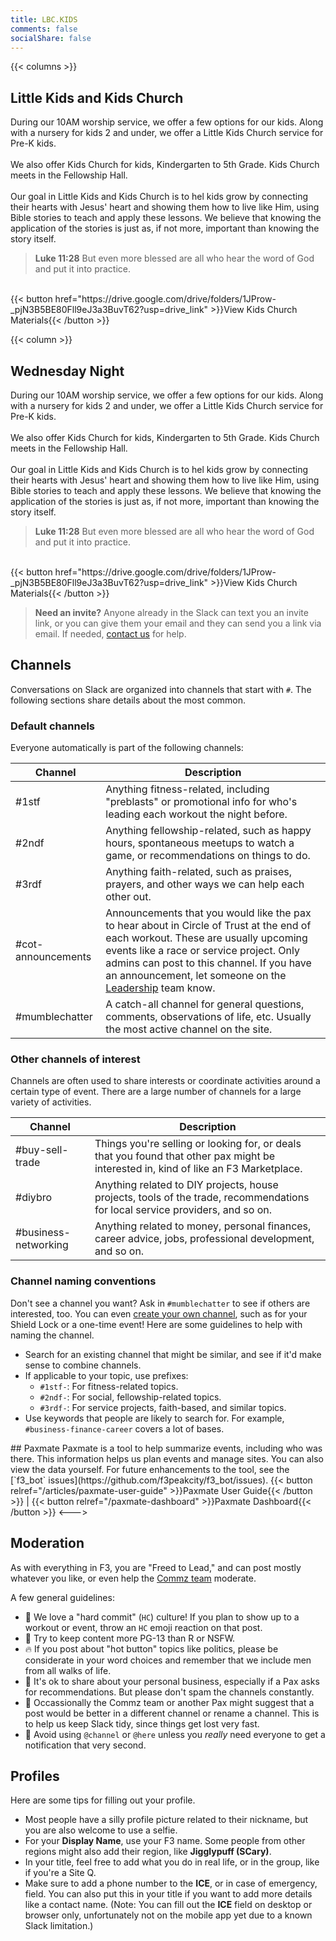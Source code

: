 ```yaml
---
title: LBC.KIDS
comments: false
socialShare: false
---
```


{{< columns >}}
## Little Kids and Kids Church
During our 10AM worship service, we offer a few options for our kids. Along with a nursery for kids 2 and under, we offer a Little Kids Church service for Pre-K kids.</br>
</br>
We also offer Kids Church for kids, Kindergarten to 5th Grade. Kids Church meets in the Fellowship Hall.</br>
</br>
Our goal in Little Kids and Kids Church is to hel kids grow by connecting their hearts with Jesus' heart and showing them how to live like Him, using Bible stories to teach and apply these lessons. We believe that knowing the application of the stories is just as, if not more, important than knowing the story itself. 
<br>
> **Luke 11:28** But even more blessed are all who hear the word of God and put it into practice.<br>
<br>
{{< button href="https://drive.google.com/drive/folders/1JProw-_pjN3B5BE80Fll9eJ3a3BuvT62?usp=drive_link" >}}View Kids Church Materials{{< /button >}}

{{< column >}}
## Wednesday Night
During our 10AM worship service, we offer a few options for our kids. Along with a nursery for kids 2 and under, we offer a Little Kids Church service for Pre-K kids.</br>
</br>
We also offer Kids Church for kids, Kindergarten to 5th Grade. Kids Church meets in the Fellowship Hall.</br>
</br>
Our goal in Little Kids and Kids Church is to hel kids grow by connecting their hearts with Jesus' heart and showing them how to live like Him, using Bible stories to teach and apply these lessons. We believe that knowing the application of the stories is just as, if not more, important than knowing the story itself. 
<br>
> **Luke 11:28** But even more blessed are all who hear the word of God and put it into practice.<br>
<br>
{{< button href="https://drive.google.com/drive/folders/1JProw-_pjN3B5BE80Fll9eJ3a3BuvT62?usp=drive_link" >}}View Kids Church Materials{{< /button >}}

> **Need an invite?** Anyone already in the Slack can text you an invite link, or you can give them your email and they can send you a link via email. If needed, [contact us](/contact) for help.

## Channels

Conversations on Slack are organized into channels that start with `#`. The following sections share details about the most common.

### Default channels

Everyone automatically is part of the following channels:

| Channel            | Description                                                                                                                                                                                                                                                                                          |
| ------------------ | ---------------------------------------------------------------------------------------------------------------------------------------------------------------------------------------------------------------------------------------------------------------------------------------------------- |
| #1stf              | Anything fitness-related, including "preblasts" or promotional info for who's leading each workout the night before.                                                                                                                                                                                 |
| #2ndf              | Anything fellowship-related, such as happy hours, spontaneous meetups to watch a game, or recommendations on things to do.                                                                                                                                                                           |
| #3rdf              | Anything faith-related, such as praises, prayers, and other ways we can help each other out.                                                                                                                                                                                                         |
| #cot-announcements | Announcements that you would like the pax to hear about in Circle of Trust at the end of each workout. These are usually upcoming events like a race or service project. Only admins can post to this channel. If you have an announcement, let someone on the [Leadership](/leadership/) team know. |
| #mumblechatter     | A catch-all channel for general questions, comments, observations of life, etc. Usually the most active channel on the site.                                                                                                                                                                         |

### Other channels of interest

Channels are often used to share interests or coordinate activities around a certain type of event. There are a large number of channels for a large variety of activities.

| Channel                  | Description                                                                                                                          |
| ------------------------ | ------------------------------------------------------------------------------------------------------------------------------------ |
| #buy-sell-trade          | Things you're selling or looking for, or deals that you found that other pax might be interested in, kind of like an F3 Marketplace. |
| #diybro             | Anything related to DIY projects, house projects, tools of the trade, recommendations for local service providers, and so on.        |
| #business-networking | Anything related to money, personal finances, career advice, jobs, professional development, and so on.                              |

### Channel naming conventions

Don't see a channel you want? Ask in `#mumblechatter` to see if others are interested, too. You can even [create your own channel](https://slack.com/help/articles/201402297-Create-a-channel), such as for your Shield Lock or a one-time event! Here are some guidelines to help with naming the channel.

* Search for an existing channel that might be similar, and see if it'd make sense to combine channels.
* If applicable to your topic, use prefixes:
  * `#1stf-`: For fitness-related topics.
  * `#2ndf-`: For social, fellowship-related topics.
  * `#3rdf-`: For service projects, faith-based, and similar topics.
* Use keywords that people are likely to search for. For example, `#business-finance-career` covers a lot of bases.
<!--->
## Paxmate

Paxmate is a tool to help summarize events, including who was there. This information helps us plan events and manage sites. You can also view the data yourself.

For future enhancements to the tool, see the [`f3_bot` issues](https://github.com/f3peakcity/f3_bot/issues).


{{< button relref="/articles/paxmate-user-guide" >}}Paxmate User Guide{{< /button >}} | {{< button relref="/paxmate-dashboard" >}}Paxmate Dashboard{{< /button >}}
<--->

## Moderation

As with everything in F3, you are "Freed to Lead," and can post mostly whatever you like, or even help the [Commz team](/leadership/) moderate.

A few general guidelines:

- 💪 We love a "hard commit" (`HC`) culture! If you plan to show up to a workout or event, throw an `HC` emoji reaction on that post.
- 🙈 Try to keep content more PG-13 than R or NSFW.
- 🔥 If you post about "hot button" topics like politics, please be considerate in your word choices and remember that we include men from all walks of life.
- 🤑 It's ok to share about your personal business, especially if a Pax asks for recommendations. But please don't spam the channels constantly.
- 🧹 Occassionally the Commz team or another Pax might suggest that a post would be better in a different channel or rename a channel. This is to help us keep Slack tidy, since things get lost very fast.
- 🚨 Avoid using `@channel` or `@here` unless you _really_ need everyone to get a notification that very second.

## Profiles

Here are some tips for filling out your profile.

- Most people have a silly profile picture related to their nickname, but you are also welcome to use a selfie.
- For your **Display Name**, use your F3 name. Some people from other regions might also add their region, like **Jigglypuff (SCary)**.
- In your title, feel free to add what you do in real life, or in the group, like if you're a Site Q.
- Make sure to add a phone number to the **ICE**, or in case of emergency, field. You can also put this in your title if you want to add more details like a contact name. (Note: You can fill out the **ICE** field on desktop or browser only, unfortunately not on the mobile app yet due to a known Slack limitation.)
